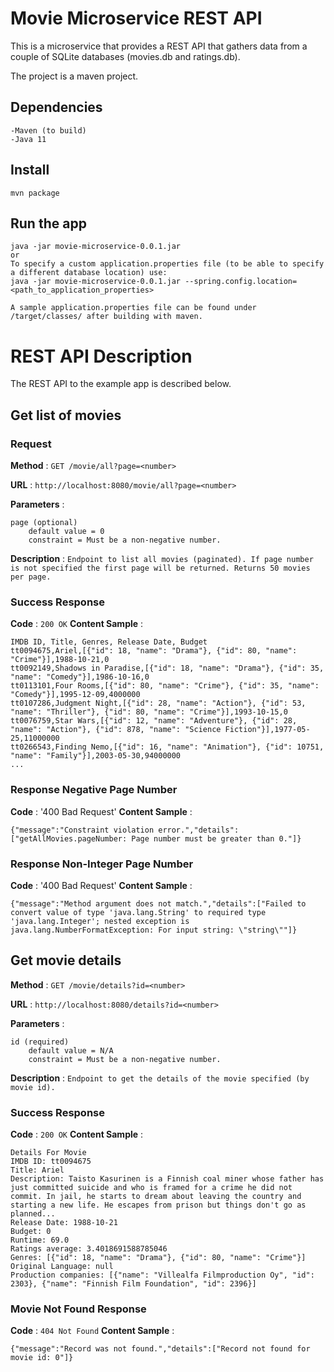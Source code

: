# Movie Microservice REST API
This is a microservice that provides a REST API that gathers data from a couple of SQLite databases (movies.db and ratings.db). 

The project is a maven project.

## Dependencies
	-Maven (to build)
	-Java 11

## Install

    mvn package

## Run the app

    java -jar movie-microservice-0.0.1.jar
    or
    To specify a custom application.properties file (to be able to specify a different database location) use:
    java -jar movie-microservice-0.0.1.jar --spring.config.location=<path_to_application_properties>

    A sample application.properties file can be found under /target/classes/ after building with maven.

# REST API Description

The REST API to the example app is described below.

## Get list of movies

### Request

**Method** : `GET /movie/all?page=<number>`

**URL** : `http://localhost:8080/movie/all?page=<number>`

**Parameters** :

	page (optional)
		default value = 0
		constraint = Must be a non-negative number.

**Description** : `Endpoint to list all movies (paginated). If page number is not specified the first page will be returned. Returns 50 movies per page.`

### Success Response

**Code** : `200 OK`
**Content Sample** : 

    IMDB ID, Title, Genres, Release Date, Budget
	tt0094675,Ariel,[{"id": 18, "name": "Drama"}, {"id": 80, "name": "Crime"}],1988-10-21,0
	tt0092149,Shadows in Paradise,[{"id": 18, "name": "Drama"}, {"id": 35, "name": "Comedy"}],1986-10-16,0
	tt0113101,Four Rooms,[{"id": 80, "name": "Crime"}, {"id": 35, "name": "Comedy"}],1995-12-09,4000000
	tt0107286,Judgment Night,[{"id": 28, "name": "Action"}, {"id": 53, "name": "Thriller"}, {"id": 80, "name": "Crime"}],1993-10-15,0
	tt0076759,Star Wars,[{"id": 12, "name": "Adventure"}, {"id": 28, "name": "Action"}, {"id": 878, "name": "Science Fiction"}],1977-05-25,11000000
	tt0266543,Finding Nemo,[{"id": 16, "name": "Animation"}, {"id": 10751, "name": "Family"}],2003-05-30,94000000
	...

### Response Negative Page Number
**Code** : '400 Bad Request'
**Content Sample** :

	{"message":"Constraint violation error.","details":["getAllMovies.pageNumber: Page number must be greater than 0."]}

### Response Non-Integer Page Number
**Code** : '400 Bad Request'
**Content Sample** :

	{"message":"Method argument does not match.","details":["Failed to convert value of type 'java.lang.String' to required type 'java.lang.Integer'; nested exception is java.lang.NumberFormatException: For input string: \"string\""]}

## Get movie details

**Method** : `GET /movie/details?id=<number>`

**URL** : `http://localhost:8080/details?id=<number>`

**Parameters** :

	id (required)
		default value = N/A
		constraint = Must be a non-negative number.

**Description** : `Endpoint to get the details of the movie specified (by movie id).`

### Success Response

**Code** : `200 OK`
**Content Sample** : 

	Details For Movie
	IMDB ID: tt0094675
	Title: Ariel
	Description: Taisto Kasurinen is a Finnish coal miner whose father has just committed suicide and who is framed for a crime he did not commit. In jail, he starts to dream about leaving the country and starting a new life. He escapes from prison but things don't go as planned...
	Release Date: 1988-10-21
	Budget: 0
	Runtime: 69.0
	Ratings average: 3.4018691588785046
	Genres: [{"id": 18, "name": "Drama"}, {"id": 80, "name": "Crime"}]
	Original Language: null
	Production companies: [{"name": "Villealfa Filmproduction Oy", "id": 2303}, {"name": "Finnish Film Foundation", "id": 2396}]

### Movie Not Found Response
**Code** : `404 Not Found`
**Content Sample** :
	
	{"message":"Record was not found.","details":["Record not found for movie id: 0"]}